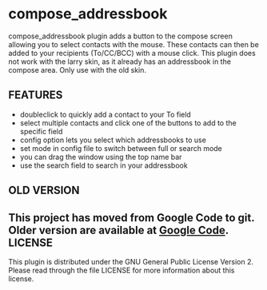 compose_addressbook
===================

compose_addressbook plugin adds a button to the compose screen allowing you to select contacts with the mouse. These contacts can then be added to your recipients (To/CC/BCC) with a mouse click. This plugin does not work with the larry skin, as it already has an addressbook in the compose area. Only use with the old skin. 

FEATURES
--------

- doubleclick to quickly add a contact to your To field
- select multiple contacts and click one of the buttons to add to the specific field
- config option lets you select which addressbooks to use
- set mode in config file to switch between full or search mode
- you can drag the window using the top name bar
- use the search field to search in your addressbook

OLD VERSION
-----------

This project has moved from Google Code to git. Older version are available at [Google Code](http://code.google.com/p/roundcube-plugins/downloads/list).
LICENSE
-------

This plugin is distributed under the GNU General Public License Version 2.
Please read through the file LICENSE for more information about this license.